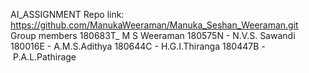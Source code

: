 AI_ASSIGNMENT
Repo link: https://github.com/ManukaWeeraman/Manuka_Seshan_Weeraman.git
Group members
180683T_ M S Weeraman
180575N - N.V.S. Sawandi
180016E - A.M.S.Adithya
180644C - H.G.I.Thiranga
180447B - P.A.L.Pathirage
